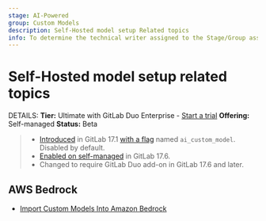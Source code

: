 ```yaml
---
stage: AI-Powered
group: Custom Models
description: Self-Hosted model setup Related topics
info: To determine the technical writer assigned to the Stage/Group associated with this page, see https://handbook.gitlab.com/handbook/product/ux/technical-writing/#assignments
---
```


# Self-Hosted model setup related topics

DETAILS:
**Tier:** Ultimate with GitLab Duo Enterprise - [Start a trial](https://about.gitlab.com/solutions/gitlab-duo-pro/sales/?type=free-trial)
**Offering:** Self-managed
**Status:** Beta

> - [Introduced](https://gitlab.com/groups/gitlab-org/-/epics/12972) in GitLab 17.1 [with a flag](../../administration/feature_flags.md) named `ai_custom_model`. Disabled by default.
> - [Enabled on self-managed](https://gitlab.com/groups/gitlab-org/-/epics/15176) in GitLab 17.6.
> - Changed to require GitLab Duo add-on in GitLab 17.6 and later.

## AWS Bedrock

- [Import Custom Models Into Amazon Bedrock](https://www.youtube.com/watch?v=CA2AXfWWdpA)
